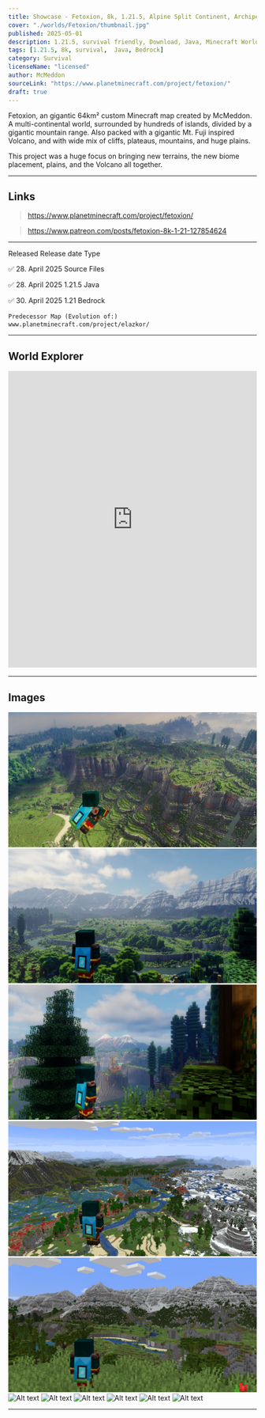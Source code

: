 ```yaml
---
title: Showcase - Fetoxion, 8k, 1.21.5, Alpine Split Continent, Archipelagos, Mt. Fuji Inspired Volcano
cover: "./worlds/Fetoxion/thumbnail.jpg"
published: 2025-05-01
description: 1.21.5, survival friendly, Download, Java, Minecraft World
tags: [1.21.5, 8k, survival,  Java, Bedrock]
category: Survival
licenseName: "licensed"
author: McMeddon
sourceLink: "https://www.planetminecraft.com/project/fetoxion/"
draft: true
---
```



Fetoxion,
an gigantic 64km² custom Minecraft map created by McMeddon. A multi-continental world, surrounded by hundreds of islands, divided by a gigantic mountain range. Also packed with a gigantic Mt. Fuji inspired Volcano, and with wide mix of cliffs, plateaus, mountains, and huge plains.

This project was a huge focus on bringing new terrains, the new biome placement, plains, and the Volcano all together. 

---
## Links
> https://www.planetminecraft.com/project/fetoxion/

> https://www.patreon.com/posts/fetoxion-8k-1-21-127854624

--- 

Released	Release date	Type

✅  	28. April 2025	Source Files

✅ 	28. April 2025	1.21.5 Java

✅  	30. April 2025	1.21 Bedrock

	Predecessor Map (Evolution of:)	www.planetminecraft.com/project/elazkor/
---



## World Explorer

<iframe src="https://mcmeddon.github.io/Fetoxion/" width="100%" height="600" frameborder="0" allowfullscreen></iframe>

---
## Images

![Alt text](./fetoxion_2.jpg "Optional title")
![Alt text](./fetoxion_3.jpg "Optional title")
![Alt text](./fetoxion_5.jpg "Optional title")
![Alt text](./fetoxion_6.jpg "Optional title")
![Alt text](./fetoxion_10.jpg "Optional title")
![Alt text](./b.png "Optional title")
![Alt text](./c.png "Optional title")
![Alt text](./d.png "Optional title")
![Alt text](./e.png "Optional title")
![Alt text](./f.png "Optional title")
![Alt text](./g.png "Optional title")

---
